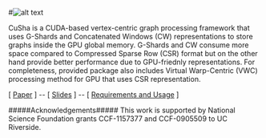 #![alt text](http://farkhor.github.io/CuSha/images/CuSha-logo-small.png "CuSha")

CuSha is a CUDA-based vertex-centric graph processing framework that uses G-Shards and Concatenated Windows (CW) representations to store graphs inside the GPU global memory. G-Shards and CW consume more space compared to Compressed Sparse Row (CSR) format but on the other hand provide better performance due to GPU-friednly representations. For completeness, provided package also includes Virtual Warp-Centric (VWC) processing method for GPU that uses CSR representation.

[ [Paper](http://www.cs.ucr.edu/~fkhor001/projects.html#cusha) ]  --  [ [Slides](http://www.cs.ucr.edu/~fkhor001/CuSha/CuSha_Slides.pptx) ]  --  [ [Requirements and Usage](http://farkhor.github.io/CuSha/) ]


#####Acknowledgements#####
This work is supported by National Science Foundation grants CCF-1157377 and CCF-0905509 to UC Riverside.
